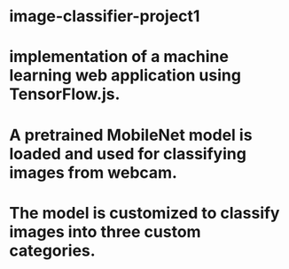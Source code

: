 # image-classifier-project1
# implementation of a machine learning web application using TensorFlow.js.
# A pretrained MobileNet model is loaded and used for classifying images from webcam.
# The model is customized to classify images into three custom categories.
